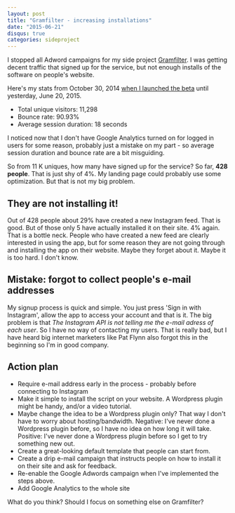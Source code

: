 ```yaml
---
layout: post
title: "Gramfilter - increasing installations"
date: "2015-06-21"
disqus: true
categories: sideproject
---
```


I stopped all Adword campaigns for my side project [Gramfilter](https://gramfilter.com/). I was getting decent traffic that signed up for the service, but not enough installs of the software on people's website.

Here's my stats from October 30, 2014 [when I launched the beta](http://david.elbe.me/2014/10/30/gramfilter--working.html) until yesterday, June 20, 2015.

* Total unique visitors: 11,298
* Bounce rate: 90.93%
* Average session duration: 18 seconds

I noticed now that I don't have Google Analytics turned on for logged in users for some reason, probably just a mistake on my part - so average session duration and bounce rate are a bit misguiding.

So from 11 K uniques, how many have signed up for the service? So far, **428 people**. That is just shy of 4%. My landing page could probably use some optimization. But that is not my big problem. 

## They are not installing it!

Out of 428 people about 29% have created a new Instagram feed. That is good. But of those only 5 have actually installed it on their site. 4% again. That is a bottle neck. People who have created a new feed are clearly interested in using the app, but for some reason they are not going through and installing the app on their website. Maybe they forget about it. Maybe it is too hard. I don't know. 

## Mistake: forgot to collect people's e-mail addresses

My signup process is quick and simple. You just press 'Sign in with Instagram', allow the app to access your account and that is it. The big problem is that *The Instagram API is not telling me the e-mail adress of each user*. So I have no way of contacting my users. That is really bad, but I have heard big internet marketers like Pat Flynn also forgot this in the beginning so I'm in good company.

## Action plan

 * Require e-mail address early in the process - probably before connecting to Instagram
 * Make it simple to install the script on your website. A Wordpress plugin might be handy, and/or a video tutorial. 
 * Maybe change the idea to be a Wordpress plugin only? That way I don't have to worry about hosting/bandwidth. Negative: I've never done a Wordpress plugin before, so I have no idea on how long it will take. Positive: I've never done a Wordpress plugin before so I get to try something new out.
 * Create a great-looking default template that people can start from.  
 * Create a drip e-mail campaign that instructs people on how to install it on their site and ask for feedback.
 * Re-enable the Google Adwords campaign when I've implemented the steps above.
 * Add Google Analytics to the whole site
 
What do you think? Should I focus on something else on Gramfilter?
